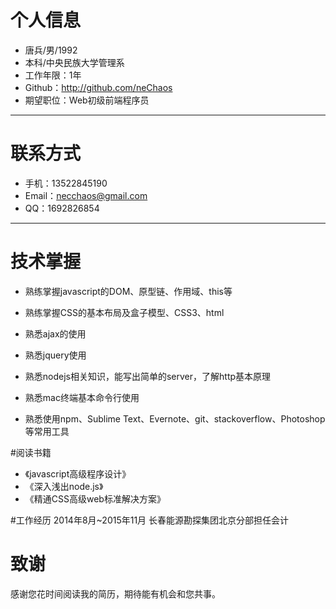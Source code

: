 # 个人信息

 - 唐兵/男/1992 
 - 本科/中央民族大学管理系 
 - 工作年限：1年
 - Github：http://github.com/neChaos
 - 期望职位：Web初级前端程序员

---
# 联系方式
- 手机：13522845190
- Email：necchaos@gmail.com
- QQ：1692826854

---
# 技术掌握
- 熟练掌握javascript的DOM、原型链、作用域、this等

- 熟练掌握CSS的基本布局及盒子模型、CSS3、html

- 熟悉ajax的使用

- 熟悉jquery使用

- 熟悉nodejs相关知识，能写出简单的server，了解http基本原理

- 熟悉mac终端基本命令行使用

- 熟悉使用npm、Sublime Text、Evernote、git、stackoverflow、Photoshop等常用工具

#阅读书籍

- 《javascript高级程序设计》
- 《深入浅出node.js》
- 《精通CSS高级web标准解决方案》

#工作经历
2014年8月~2015年11月 长春能源勘探集团北京分部担任会计


# 致谢
感谢您花时间阅读我的简历，期待能有机会和您共事。
